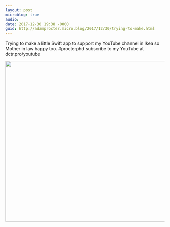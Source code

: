 ```yaml
---
layout: post
microblog: true
audio: 
date: 2017-12-30 19:38 -0000
guid: http://adamprocter.micro.blog/2017/12/30/trying-to-make.html
---
```

Trying to make a little Swift app to support my YouTube channel in Ikea so Mother in law happy too. #procterphd subscribe to my YouTube at dctr.pro/youtube

<img src="http://discursive.adamprocter.co.uk/uploads/2017/472c9bb592.jpg" width="600" height="508" />
